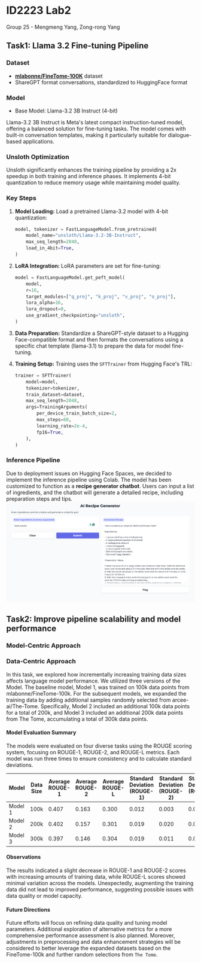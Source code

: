 # ID2223 Lab2
Group 25 - Mengmeng Yang, Zong-rong Yang

## Task1: Llama 3.2 Fine-tuning Pipeline

### Dataset
- [**mlabonne/FineTome-100K**](https://huggingface.co/datasets/mlabonne/FineTome-100k) dataset
- ShareGPT format conversations, standardized to HuggingFace format
### Model
- Base Model: Llama-3.2 3B Instruct (4-bit)

Llama-3.2 3B Instruct is Meta's latest compact instruction-tuned model, offering a balanced solution for fine-tuning tasks. The model comes with built-in conversation templates, making it particularly suitable for dialogue-based applications.

### Unsloth Optimization
Unsloth significantly enhances the training pipeline by providing a 2x speedup in both training and inference phases. It implements 4-bit quantization to reduce memory usage while maintaining model quality.

### Key Steps
1. **Model Loading:**
Load a pretrained Llama-3.2 model with 4-bit quantization:
     ```python
     model, tokenizer = FastLanguageModel.from_pretrained(
         model_name="unsloth/Llama-3.2-3B-Instruct",
         max_seq_length=2048,
         load_in_4bit=True,
     )
     ```

2. **LoRA Integration:**
LoRA parameters are set for fine-tuning:
     ```python
     model = FastLanguageModel.get_peft_model(
         model,
         r=16,
         target_modules=["q_proj", "k_proj", "v_proj", "o_proj"],
         lora_alpha=16,
         lora_dropout=0,
         use_gradient_checkpointing="unsloth",
     )
     ```

3. **Data Preparation:**
Standardize a ShareGPT-style dataset to a Hugging Face-compatible format and then formats the conversations using a specific chat template (llama-3.1) to prepare the data for model fine-tuning.

4. **Training Setup:**
Training uses the `SFTTrainer` from Hugging Face's TRL:
     ```python
     trainer = SFTTrainer(
         model=model,
         tokenizer=tokenizer,
         train_dataset=dataset,
         max_seq_length=2048,
         args=TrainingArguments(
             per_device_train_batch_size=2,
             max_steps=60,
             learning_rate=2e-4,
             fp16=True,
         ),
     )
     ```




### Inference Pipeline

Due to deployment issues on Hugging Face Spaces, we decided to implement the inference pipeline using Colab. The model has been customized to function as a **recipe generator chatbot**. Users can input a list of ingredients, and the chatbot will generate a detailed recipe, including preparation steps and tips. 
![Local Image](./recipe.png "User Interface")


## Task2: Improve pipeline scalability and model performance

### Model-Centric Approach

### Data-Centric Approach
In this task, we explored how incrementally increasing training data sizes affects language model performance. We utilized three versions of the Model. The baseline model, Model 1, was trained on 100k data points from mlabonne/FineTome-100k. For the subsequent models, we expanded the training data by adding additional samples randomly selected from arcee-ai/The-Tome. Specifically, Model 2 included an additional 100k data points for a total of 200k, and Model 3 included an additional 200k data points from The Tome, accumulating a total of 300k data points.

#### Model Evaluation Summary
The models were evaluated on four diverse tasks using the ROUGE scoring system, focusing on ROUGE-1, ROUGE-2, and ROUGE-L metrics. Each model was run three times to ensure consistency and to calculate standard deviations.

| Model | Data Size | Average ROUGE-1 | Average ROUGE-2 | Average ROUGE-L | Standard Deviation (ROUGE-1) | Standard Deviation (ROUGE-2) | Standard Deviation (ROUGE-L) |
|-------|-----------|-----------------|-----------------|-----------------|------------------------------|------------------------------|------------------------------|
| Model 1 | 100k | 0.407 | 0.163 | 0.300 | 0.012 | 0.003 | 0.007 |
| Model 2 | 200k | 0.402 | 0.157 | 0.301 | 0.019 | 0.020 | 0.009 |
| Model 3 | 300k | 0.397 | 0.146 | 0.304 | 0.019 | 0.011 | 0.006 |

#### Observations
The results indicated a slight decrease in ROUGE-1 and ROUGE-2 scores with increasing amounts of training data, while ROUGE-L scores showed minimal variation across the models. Unexpectedly, augmenting the training data did not lead to improved performance, suggesting possible issues with data quality or model capacity.

#### Future Directions
Future efforts will focus on refining data quality and tuning model parameters. Additional exploration of alternative metrics for a more comprehensive performance assessment is also planned. Moreover, adjustments in preprocessing and data enhancement strategies will be considered to better leverage the expanded datasets based on the FineTome-100k and further random selections from `The Tome`.
